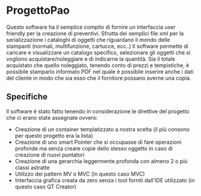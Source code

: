 # ProgettoPao

Questo software ha il semplice compito di fornire un interfaccia user friendly per la creazione di preventivi.
Sfrutta dei semplici file xml per la serializzazione i cataloghi di oggetti che riguardano il mondo delle stampanti (normali,
multifunzione, cartucce, ecc..)
Il software permette di caricare e visualizzare un catalogo specifico, selezionare gli oggetti che si vogliono 
acquistare/noleggiare e di indicarne la quantità.
Sia il totale acquistato che quello noleggiato, tenendo conto di prezzi e tempistiche, è possibile stamparlo informato PDF
nel quale è possibile inserire anche i dati del cliente in modo che sia esso che il fornitore possano averne una copia.

## Specifiche

Il software è stato fatto tenendo in considerazione le direttive del progetto che ci erano state assegnate ovvero:
- Creazione di un container templatizzato a nostra scelta (il più consono per questo progetto era la lista)
- Creazione di uno smart Pointer che si occupasse di fare operazioni profonde ma senza creare copie dello stesso oggetto
in caso di creazione di nuovi puntatori
- Creazione di una gerarchia leggermente profonda con almeno 2 o più classi astratte
- Utilizzo dei pattern MV o MVC (in questo caso MVC)
- Interfaccia grafica creata da zero senza i tool forniti dall'IDE utilizzato (in questo caso QT Creator)
